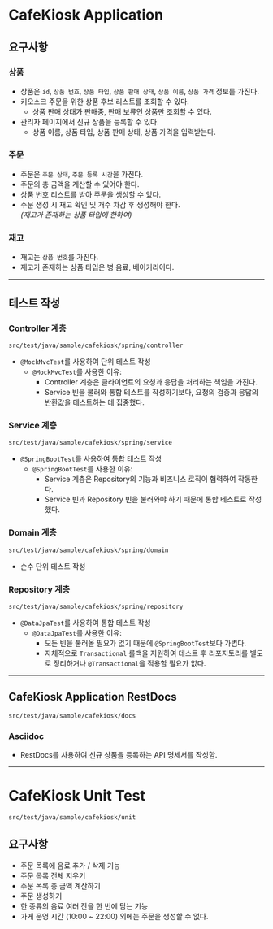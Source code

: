# CafeKiosk Application

## 요구사항

### 상품
- 상품은 `id`, `상품 번호`, `상품 타입`, `상품 판매 상태`, `상품 이름`, `상품 가격` 정보를 가진다.
- 키오스크 주문을 위한 상품 후보 리스트를 조회할 수 있다.
    - 상품 판매 상태가 판매중, 판매 보류인 상품만 조회할 수 있다.
- 관리자 페이지에서 신규 상품을 등록할 수 있다.
    - 상품 이름, 상품 타입, 상품 판매 상태, 상품 가격을 입력받는다.

### 주문
- 주문은 `주문 상태`, `주문 등록 시간`을 가진다.
- 주문의 총 금액을 계산할 수 있어야 한다.
- 상품 번호 리스트를 받아 주문을 생성할 수 있다.
- 주문 생성 시 재고 확인 및 개수 차감 후 생성해야 한다.  
  _(재고가 존재하는 상품 타입에 한하여)_

### 재고
- 재고는 `상품 번호`를 가진다.
- 재고가 존재하는 상품 타입은 병 음료, 베이커리이다.

---

## 테스트 작성

### Controller 계층 
`src/test/java/sample/cafekiosk/spring/controller`
- `@MockMvcTest`를 사용하여 단위 테스트 작성
  - `@MockMvcTest`를 사용한 이유:
    - Controller 계층은 클라이언트의 요청과 응답을 처리하는 책임을 가진다.
    - Service 빈을 불러와 통합 테스트를 작성하기보다, 요청의 검증과 응답의 반환값을 테스트하는 데 집중했다.

### Service 계층
`src/test/java/sample/cafekiosk/spring/service`
- `@SpringBootTest`를 사용하여 통합 테스트 작성
  - `@SpringBootTest`를 사용한 이유:
    - Service 계층은 Repository의 기능과 비즈니스 로직이 협력하여 작동한다.
    - Service 빈과 Repository 빈을 불러와야 하기 때문에 통합 테스트로 작성했다.

### Domain 계층 
`src/test/java/sample/cafekiosk/spring/domain`
- 순수 단위 테스트 작성

### Repository 계층
`src/test/java/sample/cafekiosk/spring/repository`
- `@DataJpaTest`를 사용하여 통합 테스트 작성
  - `@DataJpaTest`를 사용한 이유:
    - 모든 빈을 불러올 필요가 없기 때문에 `@SpringBootTest`보다 가볍다.
    - 자체적으로 `Transactional` 롤백을 지원하여 테스트 후 리포지토리를 별도로 정리하거나 `@Transactional`을 적용할 필요가 없다.

---

## CafeKiosk Application RestDocs
`src/test/java/sample/cafekiosk/docs`
### Asciidoc 
- RestDocs를 사용하여 신규 상품을 등록하는 API 명세서를 작성함.

---

# CafeKiosk Unit Test
`src/test/java/sample/cafekiosk/unit`
## 요구사항 
- 주문 목록에 음료 추가 / 삭제 기능
- 주문 목록 전체 지우기
- 주문 목록 총 금액 계산하기
- 주문 생성하기
- 한 종류의 음료 여러 잔을 한 번에 담는 기능
- 가게 운영 시간 (10:00 ~ 22:00) 외에는 주문을 생성할 수 없다.
